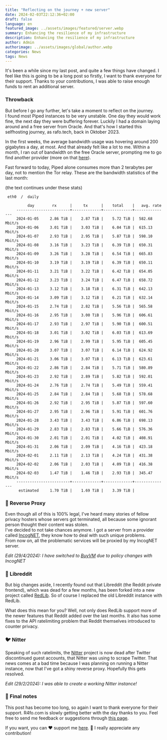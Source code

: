 ```yaml
---
title: "Reflecting on the journey + new server"
date: 2024-02-03T22:12:36+02:00
draft: false
language: en
featured_image: ../assets/images/featured/server.webp
summary: Enhancing the resilience of my infrastructure
description: Enhancing the resilience of my infrastructure
author: Admin
authorimage: ../assets/images/global/author.webp
categories: News
tags: News
---
```


It's been a while since my last post, and quite a few things have changed. I feel like this is going to be a long post so firstly, I want to thank everyone for their support. Thanks to your contributions, I was able to raise enough funds to rent an additional server.

### Throwback
But before I go any further, let's take a moment to reflect on the journey. <br>
I found most Piped instances to be very unstable. One day they would work fine, the next day they were buffering forever. Luckily I had a domain laying around and a free server from Oracle. And that's how I started this selfhosting journey, as rafo.tech, back in Oktober 2023.

In the first weeks, the average bandwidth usage was hovering around 200 gigabytes a day, at most. And that already felt like a lot to me. Within a month, I ran out of bandwidth on the free Oracle server, prompting me to go find another provider (more on that [here](https://r4fo.com/posts/netcup-server-migration/)).

Fast forward to today, Piped alone consumes more than 2 terabytes per day, not to mention the Tor relay.
These are the bandwidth statistics of the last month:

(the text continues under these stats)
```
 eth0  /  daily

          day        rx      |     tx      |    total    |   avg. rate
     ------------------------+-------------+-------------+---------------
     2024-01-05     2.86 TiB |    2.87 TiB |    5.72 TiB |  582.68 Mbit/s
     2024-01-06     3.01 TiB |    3.03 TiB |    6.04 TiB |  615.13 Mbit/s
     2024-01-07     2.93 TiB |    2.95 TiB |    5.87 TiB |  598.10 Mbit/s
     2024-01-08     3.16 TiB |    3.23 TiB |    6.39 TiB |  650.31 Mbit/s
     2024-01-09     3.26 TiB |    3.28 TiB |    6.54 TiB |  665.83 Mbit/s
     2024-01-10     3.19 TiB |    3.19 TiB |    6.39 TiB |  650.11 Mbit/s
     2024-01-11     3.21 TiB |    3.22 TiB |    6.42 TiB |  654.05 Mbit/s
     2024-01-12     3.23 TiB |    3.24 TiB |    6.47 TiB |  658.72 Mbit/s
     2024-01-13     3.12 TiB |    3.18 TiB |    6.31 TiB |  642.13 Mbit/s
     2024-01-14     3.09 TiB |    3.12 TiB |    6.21 TiB |  632.14 Mbit/s
     2024-01-15     2.74 TiB |    2.82 TiB |    5.56 TiB |  565.58 Mbit/s
     2024-01-16     2.95 TiB |    3.00 TiB |    5.96 TiB |  606.61 Mbit/s
     2024-01-17     2.93 TiB |    2.97 TiB |    5.90 TiB |  600.51 Mbit/s
     2024-01-18     3.01 TiB |    3.02 TiB |    6.03 TiB |  613.69 Mbit/s
     2024-01-19     2.96 TiB |    2.99 TiB |    5.95 TiB |  605.45 Mbit/s
     2024-01-20     3.07 TiB |    3.07 TiB |    6.14 TiB |  624.92 Mbit/s
     2024-01-21     3.06 TiB |    3.07 TiB |    6.13 TiB |  623.61 Mbit/s
     2024-01-22     2.86 TiB |    2.84 TiB |    5.71 TiB |  580.89 Mbit/s
     2024-01-23     2.92 TiB |    2.89 TiB |    5.82 TiB |  592.01 Mbit/s
     2024-01-24     2.76 TiB |    2.74 TiB |    5.49 TiB |  559.41 Mbit/s
     2024-01-25     2.84 TiB |    2.84 TiB |    5.68 TiB |  578.68 Mbit/s
     2024-01-26     2.92 TiB |    2.95 TiB |    5.87 TiB |  597.60 Mbit/s
     2024-01-27     2.95 TiB |    2.96 TiB |    5.91 TiB |  601.76 Mbit/s
     2024-01-28     3.43 TiB |    3.43 TiB |    6.86 TiB |  698.13 Mbit/s
     2024-01-29     2.83 TiB |    2.83 TiB |    5.66 TiB |  576.36 Mbit/s
     2024-01-30     2.01 TiB |    2.01 TiB |    4.02 TiB |  408.91 Mbit/s
     2024-01-31     2.06 TiB |    2.09 TiB |    4.16 TiB |  423.18 Mbit/s
     2024-02-01     2.11 TiB |    2.13 TiB |    4.24 TiB |  431.38 Mbit/s
     2024-02-02     2.06 TiB |    2.03 TiB |    4.09 TiB |  416.38 Mbit/s
     2024-02-03     1.47 TiB |    1.46 TiB |    2.93 TiB |  345.47 Mbit/s
     ------------------------+-------------+-------------+---------------
      estimated     1.70 TiB |    1.69 TiB |    3.39 TiB |
```

### 🔁 Reverse Proxy
Even though all of this is 100% legal, I've heard many stories of fellow privacy hosters whose servers got terminated, all because some ignorant person thought their content was stolen. <br>
I've decided to not take chances anymore. I got a server from a provider called [IncogNET](https://incognet.io/), they know how to deal with such unique problems. <br>
From now on, all the problematic services will be proxied by my IncogNET server.

*Edit (29/4/2024): I have switched to [BuyVM](https://buyvm.net) due to policy changes with IncogNET*

### 👾 Libreddit
But big changes aside, I recently found out that Libreddit (the Reddit private frontend), which was dead for a few months, has been forked into a new project called [RedLib](https://gothub.r4fo.com/redlib-org/redlib). So of course I replaced the old Libreddit instance with RedLib.

What does this mean for you? Well, not only does RedLib support more of the newer features that Reddit added over the last months. It also has some fixes to the API ratelimiting problem that Reddit themselves introduced to counter privacy.

### 🐦 Nitter
Speaking of such ratelimits, the [Nitter](https://gothub.r4fo.com/zedeus/nitter) project is now dead after Twitter discontinued guest accounts, that Nitter was using to scrape Twitter. That news comes at a bad time because I was planning on running a Nitter instance, now that I've got a shiny reverse proxy. Hopefully this gets resolved.
<br>

*Edit (29/2/2024): I was able to create a working Nitter instance!*

### 📝 Final notes
This post has become too long, so again I want to thank everyone for their support. R4fo.com is slowly getting better with the day thanks to you. Feel free to send me feedback or suggestions through [this page](https://r4fo.com/contact/).

If you want, you can ❤️ support me [here](https://r4fo.com/donate/). 🙏 I really appreciate any contribution! 